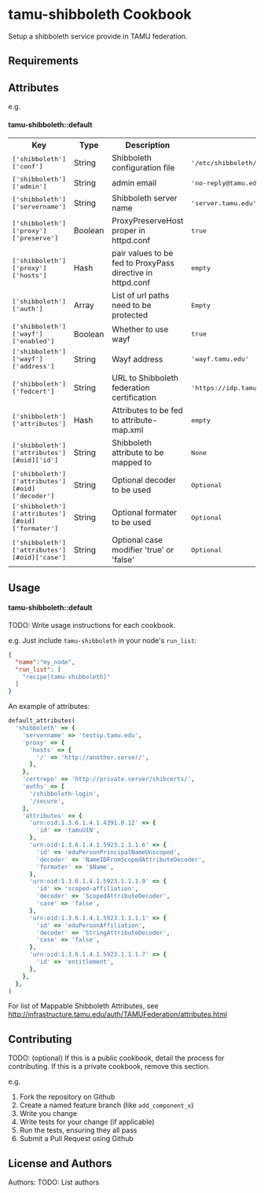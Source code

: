 tamu-shibboleth Cookbook
=======================
Setup a shibboleth service provide in TAMU federation.

Requirements
------------

Attributes
----------

e.g.
#### tamu-shibboleth::default
<table>
  <tr>
    <th>Key</th>
    <th>Type</th>
    <th>Description</th>
    <th>Default</th>
  </tr>
  <tr>
    <td><tt>['shibboleth']['conf']</tt></td>
    <td>String</td>
    <td>Shibboleth configuration file</td>
    <td><tt>'/etc/shibboleth/shibboleth2.xml'</tt></td>
  </tr>
  <tr>
    <td><tt>['shibboleth']['admin']</tt></td>
    <td>String</td>
    <td>admin email</td>
    <td><tt>'no-reply@tamu.edu'</tt></td>
  </tr>
  <tr>
    <td><tt>['shibboleth']['servername']</tt></td>
    <td>String</td>
    <td>Shibboleth server name</td>
    <td><tt>'server.tamu.edu'</tt></td>
  </tr>
  <tr>
    <td><tt>['shibboleth']['proxy']['preserve']</tt></td>
    <td>Boolean</td>
    <td>ProxyPreserveHost proper in httpd.conf</td>
    <td><tt>true</tt></td>
  </tr>
  <tr>
    <td><tt>['shibboleth']['proxy']['hosts']</tt></td>
    <td>Hash</td>
    <td>pair values to be fed to ProxyPass directive in httpd.conf</td>
    <td><tt>empty</tt></td>
  </tr>
  <tr>
    <td><tt>['shibboleth']['auth']</tt></td>
    <td>Array</td>
    <td>List of url paths need to be protected</td>
    <td><tt>Empty</tt></td>
  </tr>
  <tr>
    <td><tt>['shibboleth']['wayf']['enabled']</tt></td>
    <td>Boolean</td>
    <td>Whether to use wayf</td>
    <td><tt>true</tt></td>
  </tr>
  <tr>
    <td><tt>['shibboleth']['wayf']['address']</tt></td>
    <td>String</td>
    <td>Wayf address</td>
    <td><tt>'wayf.tamu.edu'</tt></td>
  </tr>
  <tr>
    <td><tt>['shibboleth']['fedcert']</tt></td>
    <td>String</td>
    <td>URL to Shibboleth federation certification</td>
    <td><tt>'https://idp.tamu.edu/federation.tamu.edu.crt'</tt></td>
  </tr>
  <tr>
    <td><tt>['shibboleth']['attributes']</tt></td>
    <td>Hash</td>
    <td>Attributes to be fed to attribute-map.xml</td>
    <td><tt>empty</tt></td>
  </tr>
  <tr>
    <td><tt>['shibboleth']['attributes'][#oid]['id']</tt></td>
    <td>String</td>
    <td>Shibboleth attribute to be mapped to</td>
    <td><tt>None</tt></td>
  </tr>
  <tr>
    <td><tt>['shibboleth']['attributes'][#oid]['decoder']</tt></td>
    <td>String</td>
    <td>Optional decoder to be used</td>
    <td><tt>Optional</tt></td>
  </tr>
  <tr>
    <td><tt>['shibboleth']['attributes'][#oid]['formater']</tt></td>
    <td>String</td>
    <td>Optional formater to be used</td>
    <td><tt>Optional</tt></td>
  </tr>
  <tr>
    <td><tt>['shibboleth']['attributes'][#oid]['case']</tt></td>
    <td>String</td>
    <td>Optional case modifier 'true' or 'false'</td>
    <td><tt>Optional</tt></td>
  </tr>
</table>

Usage
-----
#### tamu-shibboleth::default
TODO: Write usage instructions for each cookbook.

e.g.
Just include `tamu-shibboleth` in your node's `run_list`:

```json
{
  "name":"my_node",
  "run_list": [
    "recipe[tamu-shibboleth]"
  ]
}
```

An example of attributes:
```ruby
default_attributes(
  'shibboleth' => {
    'servername' => 'testsp.tamu.edu',
    'proxy' => {
      'hosts' => {
        '/' => 'http://another.server/',
      },
    },
    'certrepo' => 'http://private.server/shibcerts/',
    'auths' => [
      '/shibboleth-login',
      '/secure',
    ],
    'attributes' => {
      'urn:oid:1.3.6.1.4.1.4391.0.12' => {
        'id' => 'tamuUIN',
      },
      'urn:oid:1.3.6.1.4.1.5923.1.1.1.6' => {
        'id' => 'eduPersonPrincipalNameUnscoped',
        'decoder' => 'NameIDFromScopedAttributeDecoder',
        'formater' => '$Name',
      },
      'urn:oid:1.3.6.1.4.1.5923.1.1.1.9' => {
        'id' => 'scoped-affiliation',
        'decoder' => 'ScopedAttributeDecoder',
        'case' => 'false',
      },
      'urn:oid:1.3.6.1.4.1.5923.1.1.1.1' => {
        'id' => 'eduPersonAffiliation',
        'decoder' => 'StringAttributeDecoder',
        'case' => 'false',
      },
      'urn:oid:1.3.6.1.4.1.5923.1.1.1.7' => {
        'id' => 'entitlement',
      },
    },
  },
)
```

For list of Mappable Shibboleth Attributes, see http://infrastructure.tamu.edu/auth/TAMUFederation/attributes.html

Contributing
------------
TODO: (optional) If this is a public cookbook, detail the process for contributing. If this is a private cookbook, remove this section.

e.g.
1. Fork the repository on Github
2. Create a named feature branch (like `add_component_x`)
3. Write you change
4. Write tests for your change (if applicable)
5. Run the tests, ensuring they all pass
6. Submit a Pull Request using Github

License and Authors
-------------------
Authors: TODO: List authors
